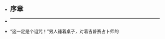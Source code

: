 - ## 序章
-
  -------------------------------------------------------------------------------------------------
- “这一定是个诅咒！”男人锤着桌子，对着吉普赛占卜师的